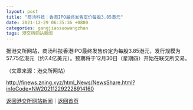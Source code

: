 ```yaml
---
layout: post
title: "商汤科技：香港IPO最终发售定价每股3.85港元"
date: 2021-12-29 06:35:36 +0800
categories: gangjiaosuowangzhan
tags: 港交所网站新闻
---
```

<p>据港交所网站，商汤科技香港IPO最终发售价定为每股3.85港元，发行规模为57.75亿港元（约7.4亿美元）。预期将于12月30日（星期四）开始在联交所交易。</p><p class="em_media">（文章来源：港交所网站）</p>

<http://finews.zning.xyz/html_News/NewsShare.html?infoCode=NW202112292228914160>

[返回港交所网站新闻](//finews.withounder.com/category/gangjiaosuowangzhan.html)｜[返回首页](//finews.withounder.com/)